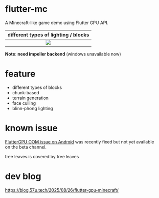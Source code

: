 # flutter-mc

A Minecraft-like game demo using Flutter GPU API.

|different types of lighting / blocks|
|:---:|
|![](./screenshots/main.png)|


**Note: need impeller backend** (windows unavailable now)

# feature
- different types of blocks
- chunk-based
- terrain generation
- face culling
- blinn-phong lighting

# known issue

[FlutterGPU OOM issue on Android](https://github.com/flutter/flutter/issues/172068) was recently fixed but not yet available on the beta channel.

tree leaves is covered by tree leaves

# dev blog

https://blog.57u.tech/2025/08/26/flutter-gpu-minecraft/